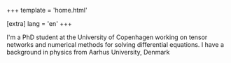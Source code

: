 +++
template = 'home.html'

[extra]
lang = 'en'
+++

I'm a PhD student at the University of Copenhagen working on tensor networks and numerical methods for solving differential equations. I have a background in physics from Aarhus University, Denmark

